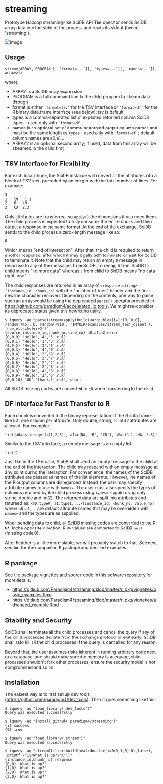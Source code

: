# streaming
Prototype Hadoop streaming-like SciDB API The operator sends SciDB array data into the stdin of the process and reads its
stdout (hence 'streaming').

![image](https://cloud.githubusercontent.com/assets/2708498/16286948/b4b649d2-38ad-11e6-903f-489fdc532212.png)

## Usage
```
stream(ARRAY, PROGRAM [, 'format=...'][, 'types=...'][, 'names=...'][, ARRAY2])
```
where,

* ARRAY is a SciDB array expression
* PROGRAM is a full command line to the child program to stream data through
* format is either `'format=tsv'` for the TSV interface or `'format=df'` for the R binary data.frame interface (see below); tsv is default
* types is a comma-separated list of expected returned column SciDB types - used only with `'format=df'`
* names is an optional set of comma-separated output column names and must be the same length as `types` - used only with `'format=df'`; default column names are a0,a1,...
* ARRAY2 is an optional second array; if used, data from this array will be streamed to the child first

## TSV Interface for Flexibility

For each local chunk, the SciDB instance will convert all the attributes into a block of TSV text, preceded by an integer with the total number of lines. For example:
```
3
1   \N   1.1
2   B   \N
3   CD  2.3
```
Only attributes are transferred, so `apply()` the dimensions if you need them. The child process is expected to fully consume the entire chunk and then output a response in the same format. At the end of the exchange, SciDB sends to the child process a zero-length message like so:
```
0
```
Which means "end of interaction". After that, the child is required to return another response, after which it may legally self-terminate or wait for SciDB to terminate it. Note that the child may return an empty `0` message in response to any of the messages from SciDB. To recap, `0` from SciDB to child means "no more data" whereas `0` from child to SciDB means "no data right now." 

The child responses are returned in an array of `<response:string> [instance_id, chunk_no]` with the "number of lines" header and the final newline character removed. Depending on the contents, one way to parse such an array would be using the deprecated `parse()` operator provided in https://github.com/paradigm4/accelerated_io_tools. We might re-consider its deprecated status given this newfound utility.

```
$ iquery -aq "parse(stream(apply(build(<a:double>[i=1:10,10,0], random()%5), b, random()%10), '$MYDIR/examples/stream_test_client'), 'num_attributes=3')"
{source_instance_id,chunk_no,line_no} a0,a1,a2,error
{0,0,0} 'Hello','4','5',null
{0,0,1} 'Hello','1','3',null
{0,0,2} 'Hello','2','6',null
{0,0,3} 'Hello','4','0',null
{0,0,4} 'Hello','2','8',null
{0,0,5} 'Hello','3','7',null
{0,0,6} 'Hello','2','2',null
{0,0,7} 'Hello','2','8',null
{0,0,8} 'Hello','4','8',null
{0,0,9} 'Hello','2','6',null
{0,0,10} 'OK','thanks!',null,'short'
```

All SciDB missing codes are converted to `\N` when transferring to the child.

## DF Interface for Fast Transfer to R

Each chunk is converted to the binary representation of the R data.frame-like list, one column per attribute. Only double, string, or int32 attributes are allowed. For example:
```
list(a0=as.integer(c(1,2,3)), a1=c(NA, 'B', 'CD'), a2=c(1.1, NA, 2.3))
```
Similar to the TSV interface, an empty message is an empty list:
```
list()
```
Just like in the TSV case, SciDB shall send an empty message to the child at the end of the interaction. The child may respond with an empty message at any point during the interaction. For convenience, the names of the SciDB attributes are passed as names of the list elements. However, the names of the R output columns are disregarded. Instead, the user may specify attribute names to use with `names=`. The user must also specify the types of columns returned by the child process using `types=` - again using only string, double and int32. The returned data are split into attributes and returned as:
```<a0:type0, a1:type1,...>[instance_id, chunk_no, value_no]```
where `a0,a1,..` are default attribute names that may be overridden with `names=` and the types are as supplied. 

When sending data to child, all SciDB missing codes are converted to the R `NA`. In the opposite direction, R `NA` values are converted to SciDB `null` (missing code 0).

After Feather is a little more stable, we will probably switch to that. See next section for the companion R package and detailed examples.

## R package

See the package vignettes and source code in this sofware repository for more details.

- https://github.com/Paradigm4/streaming/blob/master/r_pkg/vignettes/basic_examples.Rmd
- https://github.com/Paradigm4/streaming/blob/master/r_pkg/vignettes/advanced_example.Rmd

## Stability and Security

SciDB shall terminate all the child processes and cancel the query if any of the child processes deviate from the exchange protocol or exit early. SciDB shall aslo kill all the child processes if the query is cancelled for any reason.

Beyond that, the user assumes risks inherent in running arbitrary code next to a database: one should make sure the memory is adequate, child processes shouldn't fork other processes, ensure the security model is not compromised and so on.

## Installation

The easiest way is to first set up dev_tools (https://github.com/paradigm4/dev_tools).
Then it goes something like this:
```
$ iquery -aq "load_library('dev_tools')"
Query was executed successfully

$ iquery -aq "install_github('paradigm4/streaming')"
{i} success
{0} true

$ iquery -aq "load_library('stream')"
Query was executed successfully

$ iquery -aq "stream(filter(build(<val:double>[i=0:0,1,0],0),false), 'printf \"1\nWhat is up?\n\"')"
{instance_id,chunk_no} response
{0,0} 'What is up?'
{1,0} 'What is up?'
{2,0} 'What is up?'
{3,0} 'What is up?'
```
